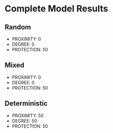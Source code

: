 # Complete Model Results

## Random

* PROXIMITY: 0
* DEGREE: 0
* PROTECTION: 50

## Mixed

* PROXIMITY: 0
* DEGREE: 0
* PROTECTION: 50

## Deterministic

* PROXIMITY: 50
* DEGREE: 50
* PROTECTION: 50


